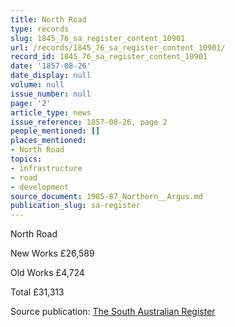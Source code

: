 ```yaml
---
title: North Road
type: records
slug: 1845_76_sa_register_content_10901
url: /records/1845_76_sa_register_content_10901/
record_id: 1845_76_sa_register_content_10901
date: '1857-08-26'
date_display: null
volume: null
issue_number: null
page: '2'
article_type: news
issue_reference: 1857-08-26, page 2
people_mentioned: []
places_mentioned:
- North Road
topics:
- infrastructure
- road
- development
source_document: 1985-87_Northern__Argus.md
publication_slug: sa-register
---
```


North Road

New Works	£26,589

Old Works	£4,724

Total	£31,313

Source publication: [The South Australian Register](/publications/sa-register/)
